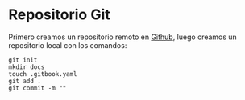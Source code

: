 # Repositorio Git

Primero creamos un repositorio remoto en [Github](https://github.com/), luego creamos un repositorio local con los comandos:

```text
git init
mkdir docs
touch .gitbook.yaml
git add .
git commit -m ""
```




